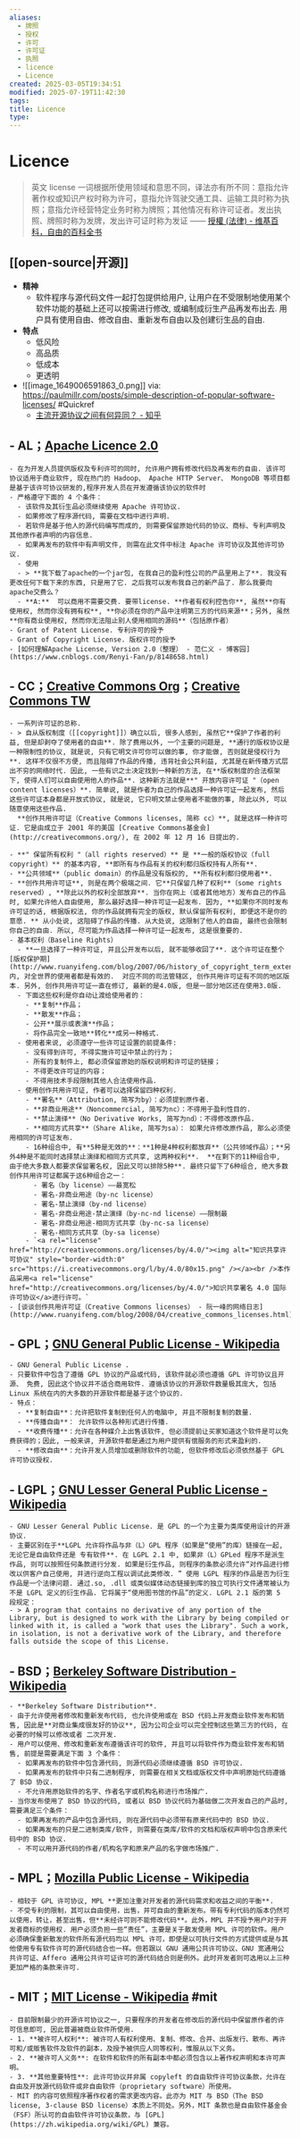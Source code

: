 ```yaml
---
aliases:
  - 牌照
  - 授权
  - 许可
  - 许可证
  - 执照
  - licence
  - Licence
created: 2025-03-05T19:34:51
modified: 2025-07-19T11:42:30
tags: 
title: Licence
type:
---
```


# Licence

> 英文 license 一词根据所使用领域和意思不同，译法亦有所不同：意指允许著作权或知识产权时称为许可，意指允许驾驶交通工具、运输工具时称为执照；意指允许经营特定业务时称为牌照；其他情况有称许可证者。发出执照、牌照时称为发牌，发出许可证时称为发证
—— [授權 (法律) - 维基百科，自由的百科全书](https://zh.wikipedia.org/wiki/%E6%8E%88%E6%AC%8A_(%E6%B3%95%E5%BE%8B))

## [[open-source|开源]]

  - **精神**
    - 软件程序与源代码文件一起打包提供给用户, 让用户在不受限制地使用某个软件功能的基础上还可以按需进行修改, 或编制成衍生产品再发布出去. 用户具有使用自由、修改自由、重新发布自由以及创建衍生品的自由.
  - **特点**
    - 低风险
    - 高品质
    - 低成本
    - 更透明
  - ![[image_1649006591863_0.png]]
    via: https://paulmillr.com/posts/simple-description-of-popular-software-licenses/
    #Quickref
    - [主流开源协议之间有何异同？ - 知乎](https://www.zhihu.com/question/19568896)
  ## - AL；[Apache Licence 2.0](http://www.apache.org/licenses/LICENSE-2.0.html)
    - 在为开发人员提供版权及专利许可的同时, 允许用户拥有修改代码及再发布的自由. 该许可协议适用于商业软件, 现在热门的 Hadoop、 Apache HTTP Server、 MongoDB 等项目都是基于该许可协议研发的,程序开发人员在开发遵循该协议的软件时
    - 严格遵守下面的 4 个条件：
      - 该软件及其衍生品必须继续使用 Apache 许可协议.
      - 如果修改了程序源代码, 需要在文档中进行声明.
      - 若软件是基于他人的源代码编写而成的, 则需要保留原始代码的协议、商标、专利声明及其他原作者声明的内容信息.
      - 如果再发布的软件中有声明文件, 则需在此文件中标注 Apache 许可协议及其他许可协议.
      - 使用
      - > **我下载了apache的一个jar包, 在我自己的盈利性公司的产品里用上了**. 我没有更改任何下载下来的东西, 只是用了它. 之后我可以发布我自己的新产品了. 那么我要向apache交费么？
      - **A:**  可以商用不需要交费. 要带license. **作者有权利控告你**, 虽然**你有使用权, 然而你没有拥有权**, **你必须在你的产品中注明第三方的代码来源**；另外, 虽然**你有商业使用权, 然而你无法阻止别人使用相同的源码**（包括原作者）
    - Grant of Patent License. 专利许可的授予
    - Grant of Copyright License. 版权许可的授予
    - [如何理解Apache License, Version 2.0（整理） - 范仁义 - 博客园](https://www.cnblogs.com/Renyi-Fan/p/8148658.html)
  ## - CC；[Creative Commons Org](http://creativecommons.org/)；[Creative Commons TW](http://creativecommons.org.tw/)
    - 一系列许可证的总称.
    - > 自从版权制度（[[copyright]]）确立以后, 很多人感到, 虽然它**保护了作者的利益, 但是却剥夺了使用者的自由**. 除了费用以外, 一个主要的问题是, **通行的版权协议是一种限制性的协议, 就是说, 只有它明文许可你可以做的事, 你才能做, 否则就是侵权行为**. 这样不仅很不方便, 而且阻碍了作品的传播, 违背社会公共利益, 尤其是在新传播方式层出不穷的网络时代. 因此, 一些有识之士决定找到一种新的方法, 在**版权制度的合法框架下, 使得人们可以自由使用他人的作品**. 这种新方法就是**" 开放内容许可证 "（open content licenses）**. 简单说, 就是作者为自己的作品选择一种许可证一起发布, 然后这些许可证本身都是开放式协议, 就是说, 它只明文禁止使用者不能做的事, 除此以外, 可以随意使用这些作品.
      **创作共用许可证（Creative Commons licenses, 简称 cc）**, 就是这样一种许可证. 它是由成立于 2001 年的美国 [Creative Commons基金会](http://creativecommons.org/), 在 2002 年 12 月 16 日提出的.

    - **" 保留所有权利 "（all rights reserved）** 是 **一般的版权协议（full copyright）** 的基本内容, **即所有与作品有关的权利都归版权持有人所有**.
    - **公共领域**（public domain）的作品是没有版权的, **所有权利都归使用者**.
    - **创作共用许可证**, 则是在两个极端之间. 它**只保留几种了权利**（some rights reserved）, **除此以外的权利全部放弃**. 当你在网上（或者其他地方）发布自己的作品时, 如果允许他人自由使用, 那么最好选择一种许可证一起发布. 因为, **如果你不同时发布许可证的话, 根据版权法, 你的作品就拥有完全的版权, 默认保留所有权利, 即便这不是你的意愿. ** 从小处说, 这阻碍了作品的传播. 从大处说, 这限制了他人的自由, 最终也会限制你自己的自由. 所以, 尽可能为作品选择一种许可证一起发布, 这是很重要的.
    - 基本权利（Baseline Rights）
      - **一旦选择了一种许可证, 并且公开发布以后, 就不能够收回了**. 这个许可证在整个[版权保护期](http://www.ruanyifeng.com/blog/2007/06/history_of_copyright_term_extension_part_i.html)内, 对全世界的使用者都是有效的.  对应不同的司法管辖区, 创作共用许可证有不同的地区版本. 另外, 创作共用许可证一直在修订, 最新的是4.0版, 但是一部分地区还在使用3.0版.
      - 下面这些权利是你自动让渡给使用者的：
        - **复制**作品；
        - **散发**作品；
        - 公开**展示或表演**作品；
        - 将作品完全一致地**转化**成另一种格式.
      - 使用者来说, 必须遵守一些许可证设置的前提条件:
        - 没有得到许可, 不得实施许可证中禁止的行为；
        - 所有的复制件上, 都必须保留原始的版权说明和许可证的链接；
        - 不得更改许可证的内容；
        - 不得用技术手段限制其他人合法使用作品.
      - 使用创作共用许可证, 作者可以选择保留四种权利.
        - **署名**（Attribution, 简写为by）：必须提到原作者.
        - **非商业用途**（Noncommercial, 简写为nc）：不得用于盈利性目的.
        - **禁止演绎**（No Derivative Works, 简写为nd）：不得修改原作品.
        - **相同方式共享**（Share Alike, 简写为sa）： 如果允许修改原作品, 那么必须使用相同的许可证发布.
        - 16种组合中, 有**5种是无效的**：**1种是4种权利都放弃**（公共领域作品）；**另外4种是不能同时选择禁止演绎和相同方式共享, 这两种权利**.  **在剩下的11种组合中, 由于绝大多数人都要求保留署名权, 因此又可以排除5种**. 最终只留下了6种组合, 绝大多数创作共用许可证都属于这6种组合之一：
          - 署名（by license）——最宽松
          - 署名-非商业用途（by-nc license）
          - 署名-禁止演绎（by-nd license）
          - 署名-非商业用途-禁止演绎（by-nc-nd license）——限制最
          - 署名-非商业用途-相同方式共享（by-nc-sa license）
          - 署名-相同方式共享（by-sa license）
        - `<a rel="license" href="http://creativecommons.org/licenses/by/4.0/"><img alt="知识共享许可协议" style="border-width:0" src="https://i.creativecommons.org/l/by/4.0/80x15.png" /></a><br />本作品采用<a rel="license" href="http://creativecommons.org/licenses/by/4.0/">知识共享署名 4.0 国际许可协议</a>进行许可。`
    - [谈谈创作共用许可证（Creative Commons licenses） - 阮一峰的网络日志](http://www.ruanyifeng.com/blog/2008/04/creative_commons_licenses.html)
  ## - GPL；[GNU General Public License - Wikipedia](https://en.wikipedia.org/wiki/GNU_General_Public_License)
    - GNU General Public License .
    - 只要软件中包含了遵循 GPL 协议的产品或代码, 该软件就必须也遵循 GPL 许可协议且开源、 免费, 因此这个协议并不适合商用软件. 遵循该协议的开源软件数量极其庞大, 包括 Linux 系统在内的大多数的开源软件都是基于这个协议的.
    - 特点：
      - **复制自由**：允许把软件复制到任何人的电脑中, 并且不限制复制的数量.
      - **传播自由**： 允许软件以各种形式进行传播.
      - **收费传播**：允许在各种媒介上出售该软件, 但必须提前让买家知道这个软件是可以免费获得的；因此, 一般来讲, 开源软件都是通过为用户提供有偿服务的形式来盈利的.
      - **修改自由**：允许开发人员增加或删除软件的功能, 但软件修改后必须依然基于 GPL 许可协议授权.
  ## - LGPL；[GNU Lesser General Public License - Wikipedia](https://en.wikipedia.org/wiki/GNU_Lesser_General_Public_License)
    - GNU Lesser General Public License. 是 GPL 的一个为主要为类库使用设计的开源协议.
    - 主要区别在于**LGPL 允许将作品与非（L）GPL 程序（如果是“使用”的库）链接在一起, 无论它是自由软件还是 专有软件**. 在 LGPL 2.1 中, 如果非（L）GPLed 程序不是派生作品, 则可以按照任何条款进行分发. 如果是衍生作品, 则程序的条款必须允许“对作品进行修改以供客户自己使用, 并进行逆向工程以调试此类修改. ” 使用 LGPL 程序的作品是否为衍生作品是一个法律问题. 通过.so, .dll 或类似媒体动态链接到库的独立可执行文件通常被认为不是 LGPL 定义的衍生作品. 它将属于“使用图书馆的作品”的定义. LGPL 2.1 版的第 5 段规定：
    - > A program that contains no derivative of any portion of the Library, but is designed to work with the Library by being compiled or linked with it, is called a "work that uses the Library". Such a work, in isolation, is not a derivative work of the Library, and therefore falls outside the scope of this License.
  ## - BSD；[Berkeley Software Distribution - Wikipedia](https://en.wikipedia.org/wiki/Berkeley_Software_Distribution)
    - **Berkeley Software Distribution**.
    - 由于允许使用者修改和重新发布代码, 也允许使用或在 BSD 代码上开发商业软件发布和销售, 因此是**对商业集成很友好的协议**, 因为公司企业可以完全控制这些第三方的代码, 在必要的时候可以修改或者 二次开发.
    - 用户可以使用、修改和重新发布遵循该许可的软件, 并且可以将软件作为商业软件发布和销售, 前提是需要满足下面 3 个条件：
      - 如果再发布的软件中包含源代码, 则源代码必须继续遵循 BSD 许可协议.
      - 如果再发布的软件中只有二进制程序, 则需要在相关文档或版权文件中声明原始代码遵循了 BSD 协议.
      - 不允许用原始软件的名字、作者名字或机构名称进行市场推广.
    - 当你发布使用了 BSD 协议的代码, 或者以 BSD 协议代码为基础做二次开发自己的产品时, 需要满足三个条件：
      - 如果再发布的产品中包含源代码, 则在源代码中必须带有原来代码中的 BSD 协议.
      - 如果再发布的只是二进制类库/软件, 则需要在类库/软件的文档和版权声明中包含原来代码中的 BSD 协议.
      - 不可以用开源代码的作者/机构名字和原来产品的名字做市场推广.
  ## - MPL；[Mozilla Public License - Wikipedia](https://en.wikipedia.org/wiki/Mozilla_Public_License)
    - 相较于 GPL 许可协议, MPL **更加注重对开发者的源代码需求和收益之间的平衡**.
    - 不受专利的限制，其可以自由使用，出售，并可自由的重新发布。带有专利代码的版本仍然可以使用，转让，甚至出售，但**未经许可则不能修改代码**。此外，MPL 并不授予用户对于开发者商标的使用权. 用户必须负担一些“责任”，主要是关于散发使用 MPL 许可的软件。用户必须确保重新散发的软件所有源代码均以 MPL 许可，即使是以可执行文件的方式提供或是与其他使用专有软件许可的源代码结合也一样。但若跟以 GNU 通用公共许可协议、GNU 宽通用公共许可证、Affero 通用公共许可证许可的源代码结合则是例外。此时开发者则可选用以上三种更加严格的条款来许可.
  ## - MIT；[MIT License - Wikipedia](https://en.wikipedia.org/wiki/MIT_License) #mit
    - 目前限制最少的开源许可协议之一, 只要程序的开发者在修改后的源代码中保留原作者的许可信息即可, 因此普遍被商业软件所使用.
    - 1. **被许可人权利**: 被许可人有权利使用、复制、修改、合并、出版发行、散布、再许可和/或贩售软件及软件的副本，及授予被供应人同等权利，惟服从以下义务。
    - 2. **被许可人义务**: 在软件和软件的所有副本中都必须包含以上著作权声明和本许可声明。
    - 3. **其他重要特性**: 此许可协议并非属 copyleft 的自由软件许可协议条款，允许在自由及开放源代码软件或非自由软件（proprietary software）所使用。
    - MIT 的内容可依照程序著作权者的需求更改内容。此亦为 MIT 与 BSD（The BSD license, 3-clause BSD license）本质上不同处。另外，MIT 条款也是自由软件基金会（FSF）所认可的自由软件许可协议条款，与 [GPL](https://zh.wikipedia.org/wiki/GPL) 兼容。
